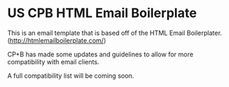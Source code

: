 # US CPB HTML Email Boilerplate

This is an email template that is based off of the HTML Email Boilerplater. (http://htmlemailboilerplate.com/)

CP+B has made some updates and guidelines to allow for more compatibility with email clients. 

A full compatibility list will be coming soon.
